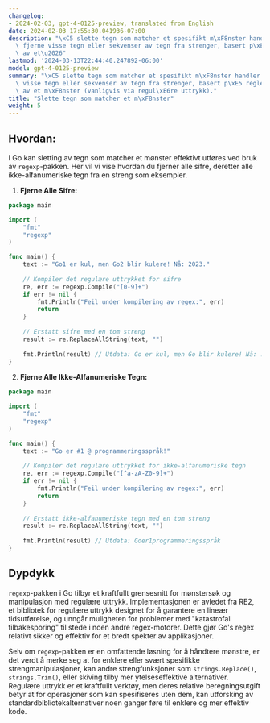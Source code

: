 ```yaml
---
changelog:
- 2024-02-03, gpt-4-0125-preview, translated from English
date: 2024-02-03 17:55:30.041936-07:00
description: "\xC5 slette tegn som matcher et spesifikt m\xF8nster handler om \xE5\
  \ fjerne visse tegn eller sekvenser av tegn fra strenger, basert p\xE5 regler definert\
  \ av et\u2026"
lastmod: '2024-03-13T22:44:40.247892-06:00'
model: gpt-4-0125-preview
summary: "\xC5 slette tegn som matcher et spesifikt m\xF8nster handler om \xE5 fjerne\
  \ visse tegn eller sekvenser av tegn fra strenger, basert p\xE5 regler definert\
  \ av et m\xF8nster (vanligvis via regul\xE6re uttrykk)."
title: "Slette tegn som matcher et m\xF8nster"
weight: 5
---
```


## Hvordan:
I Go kan sletting av tegn som matcher et mønster effektivt utføres ved bruk av `regexp`-pakken. Her vil vi vise hvordan du fjerner alle sifre, deretter alle ikke-alfanumeriske tegn fra en streng som eksempler.

1. **Fjerne Alle Sifre:**

```go
package main

import (
    "fmt"
    "regexp"
)

func main() {
    text := "Go1 er kul, men Go2 blir kulere! Nå: 2023."
	
    // Kompiler det regulære uttrykket for sifre
    re, err := regexp.Compile("[0-9]+")
    if err != nil {
        fmt.Println("Feil under kompilering av regex:", err)
        return
    }
	
    // Erstatt sifre med en tom streng
    result := re.ReplaceAllString(text, "")
	
    fmt.Println(result) // Utdata: Go er kul, men Go blir kulere! Nå: .
}
```

2. **Fjerne Alle Ikke-Alfanumeriske Tegn:**

```go
package main

import (
    "fmt"
    "regexp"
)

func main() {
    text := "Go er #1 @ programmeringsspråk!"
	
    // Kompiler det regulære uttrykket for ikke-alfanumeriske tegn
    re, err := regexp.Compile("[^a-zA-Z0-9]+")
    if err != nil {
        fmt.Println("Feil under kompilering av regex:", err)
        return
    }
	
    // Erstatt ikke-alfanumeriske tegn med en tom streng
    result := re.ReplaceAllString(text, "")
	
    fmt.Println(result) // Utdata: Goer1programmeringsspråk
}
```

## Dypdykk
`regexp`-pakken i Go tilbyr et kraftfullt grensesnitt for mønstersøk og manipulasjon med regulære uttrykk. Implementasjonen er avledet fra RE2, et bibliotek for regulære uttrykk designet for å garantere en lineær tidsutførelse, og unngår muligheten for problemer med "katastrofal tilbakesporing" til stede i noen andre regex-motorer. Dette gjør Go's regex relativt sikker og effektiv for et bredt spekter av applikasjoner.

Selv om `regexp`-pakken er en omfattende løsning for å håndtere mønstre, er det verdt å merke seg at for enklere eller svært spesifikke strengmanipulasjoner, kan andre strengfunksjoner som `strings.Replace()`, `strings.Trim()`, eller skiving tilby mer ytelseseffektive alternativer. Regulære uttrykk er et kraftfullt verktøy, men deres relative beregningsutgift betyr at for operasjoner som kan spesifiseres uten dem, kan utforsking av standardbibliotekalternativer noen ganger føre til enklere og mer effektiv kode.
